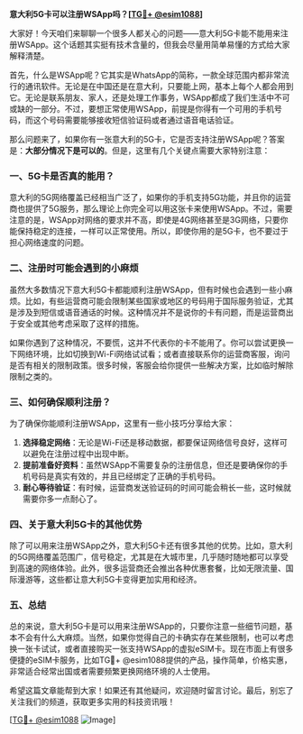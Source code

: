 **意大利5G卡可以注册WSApp吗？[[TG💪+ @esim1088](https://t.me/s/esim1088)]**

大家好！今天咱们来聊聊一个很多人都关心的问题——意大利5G卡能不能用来注册WSApp。这个话题其实挺有技术含量的，但我会尽量用简单易懂的方式给大家解释清楚。

首先，什么是WSApp呢？它其实是WhatsApp的简称，一款全球范围内都非常流行的通讯软件。无论是在中国还是在意大利，只要能上网，基本上每个人都会用到它。无论是联系朋友、家人，还是处理工作事务，WSApp都成了我们生活中不可或缺的一部分。不过，要想正常使用WSApp，前提是你得有一个可用的手机号码，而这个号码需要能够接收短信验证码或者通过语音电话验证。

那么问题来了，如果你有一张意大利的5G卡，它是否支持注册WSApp呢？答案是：**大部分情况下是可以的**。但是，这里有几个关键点需要大家特别注意：

### **一、5G卡是否真的能用？**
意大利的5G网络覆盖已经相当广泛了，如果你的手机支持5G功能，并且你的运营商也提供了5G服务，那么理论上你完全可以用这张卡来使用WSApp。不过，需要注意的是，WSApp对网络的要求并不高，即使是4G网络甚至是3G网络，只要你能保持稳定的连接，一样可以正常使用。所以，即使你用的是5G卡，也不要过于担心网络速度的问题。

### **二、注册时可能会遇到的小麻烦**
虽然大多数情况下意大利5G卡都能顺利注册WSApp，但有时候也会遇到一些小麻烦。比如，有些运营商可能会限制某些国家或地区的号码用于国际服务验证，尤其是涉及到短信或语音通话的时候。这种情况并不是说你的卡有问题，而是运营商出于安全或其他考虑采取了这样的措施。

如果你遇到了这种情况，不要慌，这并不代表你的卡不能用了。你可以尝试更换一下网络环境，比如切换到Wi-Fi网络试试看；或者直接联系你的运营商客服，询问是否有相关的限制政策。很多时候，客服会给你提供一些解决方案，比如临时解除限制之类的。

### **三、如何确保顺利注册？**
为了确保你能顺利注册WSApp，这里有一些小技巧分享给大家：
1. **选择稳定网络**：无论是Wi-Fi还是移动数据，都要保证网络信号良好，这样可以避免在注册过程中出现中断。
2. **提前准备好资料**：虽然WSApp不需要复杂的注册信息，但还是要确保你的手机号码是真实有效的，并且已经绑定了正确的手机号码。
3. **耐心等待验证**：有时候，运营商发送验证码的时间可能会稍长一些，这时候就需要你多一点耐心了。

### **四、关于意大利5G卡的其他优势**
除了可以用来注册WSApp之外，意大利5G卡还有很多其他的优势。比如，意大利的5G网络覆盖范围广，信号稳定，尤其是在大城市里，几乎随时随地都可以享受到高速的网络体验。此外，很多运营商还会推出各种优惠套餐，比如无限流量、国际漫游等，这些都让意大利5G卡变得更加实用和经济。

### **五、总结**
总的来说，意大利5G卡是可以用来注册WSApp的，只要你注意一些细节问题，基本不会有什么大麻烦。当然，如果你觉得自己的卡确实存在某些限制，也可以考虑换一张卡试试，或者直接购买一张支持WSApp的虚拟eSIM卡。现在市面上有很多便捷的eSIM卡服务，比如TG💪+ @esim1088提供的产品，操作简单，价格实惠，非常适合经常出国或者需要频繁更换网络环境的人士使用。

希望这篇文章能帮到大家！如果还有其他疑问，欢迎随时留言讨论。最后，别忘了关注我们的频道，获取更多实用的科技资讯哦！

[[TG💪+ @esim1088](https://t.me/s/esim1088) ![Image](https://i.postimg.cc/4NQfJmqS/Snipaste-2025-05-13-00-14-12.png)]
